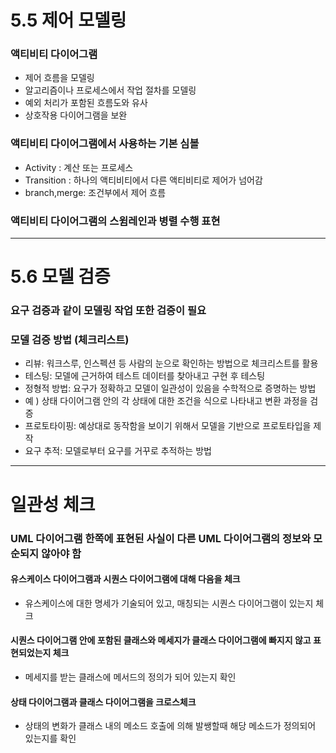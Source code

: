 5.5 제어 모델링
================
### 액티비티 다이어그램
- 제어 흐름을 모델링
- 알고리즘이나 프로세스에서 작업 절차를 모델링
- 예외 처리가 포함된 흐름도와 유사
- 상호작용 다이어그램을 보완

### 액티비티 다이어그램에서 사용하는 기본 심볼
- Activity : 계산 또는 프로세스
- Transition : 하나의 액티비티에서 다른 액티비티로 제어가 넘어감
- branch,merge: 조건부에서 제어 흐름


### 액티비티 다이어그램의 스윔레인과 병렬 수행 표현

-----------------

5.6 모델 검증
===================
### 요구 검증과 같이 모델링 작업 또한 검증이 필요

### 모델 검증 방법 (체크리스트)
- 리뷰: 워크스루, 인스펙션 등 사람의 눈으로 확인하는 방법으로 체크리스트를 활용
- 테스팅: 모델에 근거하여 테스트 데이터를 찾아내고 구현 후 테스팅
- 정형적 방법: 요구가 정확하고 모델이 일관성이 있음을 수학적으로 증명하는 방법
- 예 ) 상태 다이어그램 안의 각 상태에 대한 조건을 식으로 나타내고 변환 과정을 검증
- 프로토타이핑: 예상대로 동작함을 보이기 위해서 모델을 기반으로 프로토타입을 제작
- 요구 추적: 모델로부터 요구를 거꾸로 추적하는 방법

---------------
 일관성 체크
============

### UML 다이어그램 한쪽에 표현된 사실이 다른 UML 다이어그램의 정보와 모순되지 않아야 함

#### 유스케이스 다이어그램과 시퀀스 다이어그램에 대해 다음을 체크
- 유스케이스에 대한 명세가 기술되어 있고, 매칭되는 시퀀스 다이어그램이 있는지 체크

####  시퀀스 다이어그램 안에 포함된 클래스와 메세지가 클래스 다이어그램에 빠지지 않고 표현되었는지 체크
- 메세지를 받는 클래스에 메서드의 정의가 되어 있는지 확인

#### 상태 다이어그램과 클래스 다이어그램을 크로스체크
- 상태의 변화가 클래스 내의 메소드 호출에 의해 발쌩할때 해당 메소드가 정의되어 있는지를 확인

